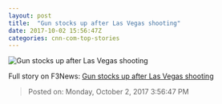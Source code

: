 ```yaml
---
layout: post
title:  "Gun stocks up after Las Vegas shooting"
date: 2017-10-02 15:56:47Z
categories: cnn-com-top-stories
---
```


![Gun stocks up after Las Vegas shooting](http://i2.cdn.turner.com/money/dam/assets/171002055130-las-vegas-attack-2-780x439.jpg)




Full story on F3News: [Gun stocks up after Las Vegas shooting](http://www.f3nws.com/n/xSbvDJ)

> Posted on: Monday, October 2, 2017 3:56:47 PM
